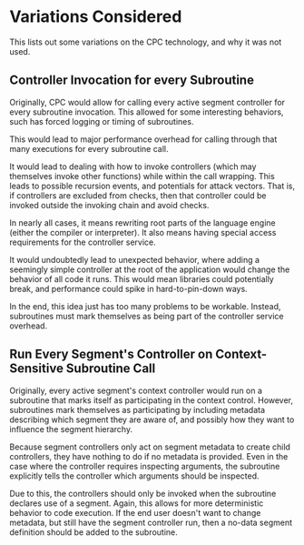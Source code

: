 # Variations Considered

This lists out some variations on the CPC technology, and why it was not used.

## Controller Invocation for every Subroutine

Originally, CPC would allow for calling every active segment
controller for every subroutine invocation.  This allowed for some interesting
behaviors, such has forced logging or timing of subroutines.

This would lead to major performance overhead for calling through that many
executions for every subroutine call.

It would lead to dealing with how to invoke controllers (which may themselves
invoke other functions) while within the call wrapping.  This leads to possible
recursion events, and potentials for attack vectors.  That is, if controllers
are excluded from checks, then that controller could be invoked outside the
invoking chain and avoid checks.

In nearly all cases, it means rewriting root parts of the language engine
(either the compiler or interpreter).  It also means having special access
requirements for the controller service.

It would undoubtedly lead to unexpected behavior, where adding a seemingly
simple controller at the root of the application would change the behavior
of all code it runs.  This would mean libraries could potentially break,
and performance could spike in hard-to-pin-down ways.

In the end, this idea just has too many problems to be workable.  Instead,
subroutines must mark themselves as being part of the controller service
overhead.

## Run Every Segment's Controller on Context-Sensitive Subroutine Call

Originally, every active segment's context controller would run on a
subroutine that marks itself as participating in the context control.
However, subroutines mark themselves as participating by including
metadata describing which segment they are aware of, and possibly how
they want to influence the segment hierarchy.

Because segment controllers only act on segment metadata to create
child controllers, they have nothing to do if no metadata is provided.  Even
in the case where the controller requires inspecting arguments, the
subroutine explicitly tells the controller which arguments should be
inspected.

Due to this, the controllers should only be invoked when the subroutine
declares use of a segment.  Again, this allows for more deterministic behavior
to code execution.  If the end user doesn't want to change metadata, but still
have the segment controller run, then a no-data segment definition should be
added to the subroutine.
